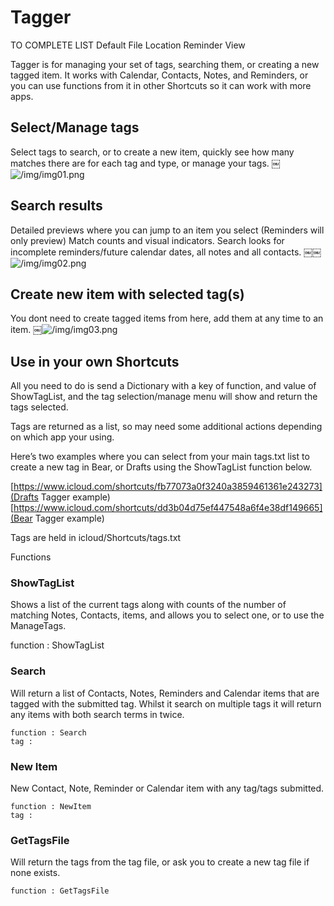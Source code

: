# Tagger


TO COMPLETE LIST
Default File Location
Reminder View


Tagger is for managing your set of tags, searching them, or creating a new tagged item.
It works with Calendar, Contacts, Notes, and Reminders, or you can use functions from it in other Shortcuts so it can work with more apps.


## Select/Manage tags
Select tags to search, or to create a new item, quickly see how many matches there are for each tag and type, or manage your tags.
￼![/img/img01.png]()

## Search results
Detailed previews where you can jump to an item you select (Reminders will only preview) 
Match counts and visual indicators.
Search looks for incomplete reminders/future calendar dates, all notes and all contacts.
￼￼![/img/img02.png]()

## Create new item with selected tag(s)
You dont need to create tagged items from here, add them at any time to an item.
￼![/img/img03.png]()


## Use in your own Shortcuts
All you need to do is send a Dictionary with a key of function, and value of ShowTagList, and the tag selection/manage menu will show and return the tags selected. 

Tags are returned as a list, so may need some additional actions depending on which app your using.

Here’s two examples where you can select from your main tags.txt list to create a new tag in Bear, or Drafts using the ShowTagList function below. 

[https://www.icloud.com/shortcuts/fb77073a0f3240a3859461361e243273](Drafts Tagger example) 
[https://www.icloud.com/shortcuts/dd3b04d75ef447548a6f4e38df149665](Bear Tagger example)


Tags are held in icloud/Shortcuts/tags.txt


Functions

### ShowTagList
Shows a list of the current tags along with counts of the number of matching Notes, Contacts, items, and allows you to select one, or to use the ManageTags.

function : ShowTagList


### Search
Will return a list of Contacts, Notes, Reminders and Calendar items that are tagged with the submitted tag. Whilst it search on multiple tags it will return any items with both search terms in twice.

```
function : Search
tag : 
```

### New Item
New Contact, Note, Reminder or Calendar item with any tag/tags submitted.

```
function : NewItem
tag : 
```

### GetTagsFile
Will return the tags from the tag file, or ask you to create a new tag file if none exists.
```
function : GetTagsFile
```
